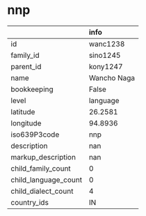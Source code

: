 # nnp
|                      | info        |
|:---------------------|:------------|
| id                   | wanc1238    |
| family_id            | sino1245    |
| parent_id            | kony1247    |
| name                 | Wancho Naga |
| bookkeeping          | False       |
| level                | language    |
| latitude             | 26.2581     |
| longitude            | 94.8936     |
| iso639P3code         | nnp         |
| description          | nan         |
| markup_description   | nan         |
| child_family_count   | 0           |
| child_language_count | 0           |
| child_dialect_count  | 4           |
| country_ids          | IN          |